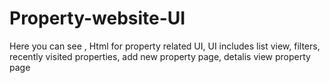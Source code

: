 # Property-website-UI
Here you can see , Html for property related UI, UI includes list view, filters, recently visited properties, add new property page, detalis view property page
